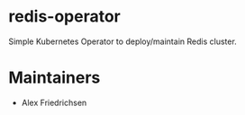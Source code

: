 # redis-operator

Simple Kubernetes Operator to deploy/maintain Redis cluster.

# Maintainers

- Alex Friedrichsen

